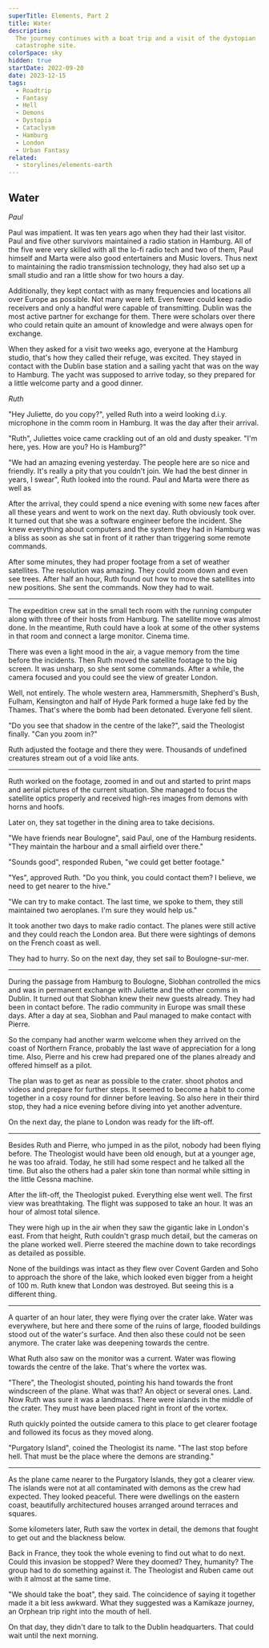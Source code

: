 ```yaml
---
superTitle: Elements, Part 2
title: Water
description:
  The journey continues with a boat trip and a visit of the dystopian
  catastrophe site.
colorSpace: sky
hidden: true
startDate: 2022-09-20
date: 2023-12-15
tags:
  - Roadtrip
  - Fantasy
  - Hell
  - Demons
  - Dystopia
  - Cataclysm
  - Hamburg
  - London
  - Urban Fantasy
related:
  - storylines/elements-earth
---
```


## Water

_Paul_

Paul was impatient. It was ten years ago when they had their last visitor. Paul
and five other survivors maintained a radio station in Hamburg. All of the five
were very skilled with all the lo-fi radio tech and two of them, Paul himself
and Marta were also good entertainers and Music lovers. Thus next to maintaining
the radio transmission technology, they had also set up a small studio and ran a
little show for two hours a day.

Additionally, they kept contact with as many frequencies and locations all over
Europe as possible. Not many were left. Even fewer could keep radio receivers
and only a handful were capable of transmitting. Dublin was the most active
partner for exchange for them. There were scholars over there who could retain
quite an amount of knowledge and were always open for exchange.

When they asked for a visit two weeks ago, everyone at the Hamburg studio,
that's how they called their refuge, was excited. They stayed in contact with
the Dublin base station and a sailing yacht that was on the way to Hamburg. The
yacht was supposed to arrive today, so they prepared for a little welcome party
and a good dinner.

<!-- Bis hier -->

_Ruth_

"Hey Juliette, do you copy?", yelled Ruth into a weird looking d.i.y. microphone
in the comm room in Hamburg. It was the day after their arrival.

"Ruth", Juliettes voice came crackling out of an old and dusty speaker. "I'm
here, yes. How are you? Ho is Hamburg?"

"We had an amazing evening yesterday. The people here are so nice and friendly.
It's really a pity that you couldn't join. We had the best dinner in years, I
swear", Ruth looked into the round. Paul and Marta were there as well as

After the arrival, they could spend a nice evening with some new faces after all
these years and went to work on the next day. Ruth obviously took over. It
turned out that she was a software engineer before the incident. She knew
everything about computers and the system they had in Hamburg was a bliss as
soon as she sat in front of it rather than triggering some remote commands.

After some minutes, they had proper footage from a set of weather satellites.
The resolution was amazing. They could zoom down and even see trees. After half
an hour, Ruth found out how to move the satellites into new positions. She sent
the commands. Now they had to wait.

---

The expedition crew sat in the small tech room with the running computer along
with three of their hosts from Hamburg. The satellite move was almost done. In
the meantime, Ruth could have a look at some of the other systems in that room
and connect a large monitor. Cinema time.

There was even a light mood in the air, a vague memory from the time before the
incidents. Then Ruth moved the satellite footage to the big screen. It was
unsharp, so she sent some commands. After a while, the camera focused and you
could see the view of greater London.

Well, not entirely. The whole western area, Hammersmith, Shepherd's Bush,
Fulham, Kensington and half of Hyde Park formed a huge lake fed by the Thames.
That's where the bomb had been detonated. Everyone fell silent.

"Do you see that shadow in the centre of the lake?", said the Theologist
finally. "Can you zoom in?"

Ruth adjusted the footage and there they were. Thousands of undefined creatures
stream out of a void like ants.

---

Ruth worked on the footage, zoomed in and out and started to print maps and
aerial pictures of the current situation. She managed to focus the satellite
optics properly and received high-res images from demons with horns and hoofs.

Later on, they sat together in the dining area to take decisions.

"We have friends near Boulogne", said Paul, one of the Hamburg residents. "They
maintain the harbour and a small airfield over there."

"Sounds good", responded Ruben, "we could get better footage."

"Yes", approved Ruth. "Do you think, you could contact them? I believe, we need
to get nearer to the hive."

"We can try to make contact. The last time, we spoke to them, they still
maintained two aeroplanes. I'm sure they would help us."

It took another two days to make radio contact. The planes were still active and
they could reach the London area. But there were sightings of demons on the
French coast as well.

They had to hurry. So on the next day, they set sail to Boulogne-sur-mer.

---

During the passage from Hamburg to Boulogne, Siobhan controlled the mics and was
in permanent exchange with Juliette and the other comms in Dublin. It turned out
that Siobhan knew their new guests already. They had been in contact before. The
radio community in Europe was small these days. After a day at sea, Siobhan and
Paul managed to make contact with Pierre.

So the company had another warm welcome when they arrived on the coast of
Northern France, probably the last wave of appreciation for a long time. Also,
Pierre and his crew had prepared one of the planes already and offered himself
as a pilot.

The plan was to get as near as possible to the crater. shoot photos and videos
and prepare for further steps. It seemed to become a habit to come together in a
cosy round for dinner before leaving. So also here in their third stop, they had
a nice evening before diving into yet another adventure.

On the next day, the plane to London was ready for the lift-off.

---

Besides Ruth and Pierre, who jumped in as the pilot, nobody had been flying
before. The Theologist would have been old enough, but at a younger age, he was
too afraid. Today, he still had some respect and he talked all the time. But
also the others had a paler skin tone than normal while sitting in the little
Cessna machine.

After the lift-off, the Theologist puked. Everything else went well. The first
view was breathtaking. The flight was supposed to take an hour. It was an hour
of almost total silence.

They were high up in the air when they saw the gigantic lake in London's east.
From that height, Ruth couldn't grasp much detail, but the cameras on the plane
worked well. Pierre steered the machine down to take recordings as detailed as
possible.

None of the buildings was intact as they flew over Covent Garden and Soho to
approach the shore of the lake, which looked even bigger from a height of 100 m.
Ruth knew that London was destroyed. But seeing this is a different thing.

---

A quarter of an hour later, they were flying over the crater lake. Water was
everywhere, but here and there some of the ruins of large, flooded buildings
stood out of the water's surface. And then also these could not be seen anymore.
The crater lake was deepening towards the centre.

What Ruth also saw on the monitor was a current. Water was flowing towards the
centre of the lake. That's where the vortex was.

"There", the Theologist shouted, pointing his hand towards the front windscreen
of the plane. What was that? An object or several ones. Land. Now Ruth was sure
it was a landmass. There were islands in the middle of the crater. They must
have been placed right in front of the vortex.

Ruth quickly pointed the outside camera to this place to get clearer footage and
followed its focus as they moved along.

"Purgatory Island", coined the Theologist its name. "The last stop before hell.
That must be the place where the demons are stranding."

---

As the plane came nearer to the Purgatory Islands, they got a clearer view. The
islands were not at all contaminated with demons as the crew had expected. They
looked peaceful. There were dwellings on the eastern coast, beautifully
architectured houses arranged around terraces and squares.

Some kilometers later, Ruth saw the vortex in detail, the demons that fought to
get out and the blackness below.

Back in France, they took the whole evening to find out what to do next. Could
this invasion be stopped? Were they doomed? They, humanity? The group had to do
something against it. The Theologist and Ruben came out with it almost at the
same time.

"We should take the boat", they said. The coincidence of saying it together made
it a bit less awkward. What they suggested was a Kamikaze journey, an Orphean
trip right into the mouth of hell.

On that day, they didn't dare to talk to the Dublin headquarters. That could
wait until the next morning.
